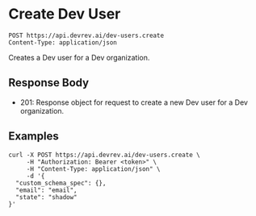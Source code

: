 # Create Dev User

```http
POST https://api.devrev.ai/dev-users.create
Content-Type: application/json
```

Creates a Dev user for a Dev organization.



## Response Body

- 201: Response object for request to create a new Dev user for a Dev
organization.


## Examples

```shell
curl -X POST https://api.devrev.ai/dev-users.create \
     -H "Authorization: Bearer <token>" \
     -H "Content-Type: application/json" \
     -d '{
  "custom_schema_spec": {},
  "email": "email",
  "state": "shadow"
}'
```